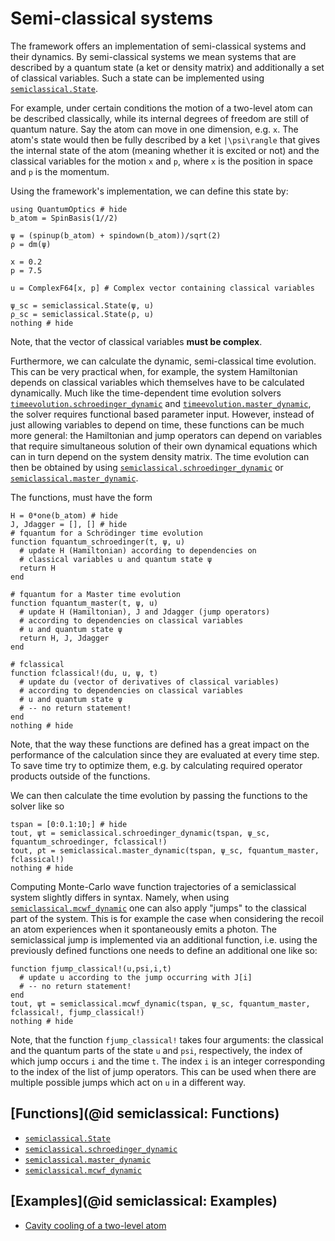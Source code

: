 # Semi-classical systems

The framework offers an implementation of semi-classical systems and their dynamics. By semi-classical systems we mean systems that are described by a quantum state (a ket or density matrix) and additionally a set of classical variables. Such a state can be implemented using [`semiclassical.State`](@ref).

For example, under certain conditions the motion of a two-level atom can be described classically, while its internal degrees of freedom are still of quantum nature. Say the atom can move in one dimension, e.g. ``x``. The atom's state would then be fully described by a ket ``|\psi\rangle`` that gives the internal state of the atom (meaning whether it is excited or not) and the classical variables for the motion ``x`` and ``p``, where ``x`` is the position in space and ``p`` is the momentum.

Using the framework's implementation, we can define this state by:

```@example semiclassical1
using QuantumOptics # hide
b_atom = SpinBasis(1//2)

ψ = (spinup(b_atom) + spindown(b_atom))/sqrt(2)
ρ = dm(ψ)

x = 0.2
p = 7.5

u = ComplexF64[x, p] # Complex vector containing classical variables

ψ_sc = semiclassical.State(ψ, u)
ρ_sc = semiclassical.State(ρ, u)
nothing # hide
```
Note, that the vector of classical variables **must be complex**.

Furthermore, we can calculate the dynamic, semi-classical time evolution. This can be very practical when, for example, the system Hamiltonian depends on classical variables which themselves have to be calculated dynamically. Much like the time-dependent time evolution solvers [`timeevolution.schroedinger_dynamic`](@ref) and [`timeevolution.master_dynamic`](@ref), the solver requires functional based parameter input. However, instead of just allowing variables to depend on time, these functions can be much more general: the Hamiltonian and jump operators can depend on variables that require simultaneous solution of their own dynamical equations which can in turn depend on the system density matrix. The time evolution can then be obtained by using [`semiclassical.schroedinger_dynamic`](@ref) or [`semiclassical.master_dynamic`](@ref).

The functions, must have the form

```@example semiclassical1
H = 0*one(b_atom) # hide
J, Jdagger = [], [] # hide
# fquantum for a Schrödinger time evolution
function fquantum_schroedinger(t, ψ, u)
  # update H (Hamiltonian) according to dependencies on
  # classical variables u and quantum state ψ
  return H
end

# fquantum for a Master time evolution
function fquantum_master(t, ψ, u)
  # update H (Hamiltonian), J and Jdagger (jump operators)
  # according to dependencies on classical variables
  # u and quantum state ψ
  return H, J, Jdagger
end

# fclassical
function fclassical!(du, u, ψ, t)
  # update du (vector of derivatives of classical variables)
  # according to dependencies on classical variables
  # u and quantum state ψ
  # -- no return statement!
end
nothing # hide
```

Note, that the way these functions are defined has a great impact on the performance of the calculation since they are evaluated at every time step. To save time try to optimize them, e.g. by calculating required operator products outside of the functions.

We can then calculate the time evolution by passing the functions to the solver like so

```@example semiclassical1
tspan = [0:0.1:10;] # hide
tout, ψt = semiclassical.schroedinger_dynamic(tspan, ψ_sc, fquantum_schroedinger, fclassical!)
tout, ρt = semiclassical.master_dynamic(tspan, ψ_sc, fquantum_master, fclassical!)
nothing # hide
```

Computing Monte-Carlo wave function trajectories of a semiclassical system slightly differs in syntax. Namely, when using [`semiclassical.mcwf_dynamic`](@ref) one can also apply "jumps" to the classical part of the system. This is for example the case when considering the recoil an atom experiences when it spontaneously emits a photon. The semiclassical jump is implemented via an additional function, i.e. using the previously defined functions one needs to define an additional one like so:

```@example semiclassical1
function fjump_classical!(u,psi,i,t)
  # update u according to the jump occurring with J[i]
  # -- no return statement!
end
tout, ψt = semiclassical.mcwf_dynamic(tspan, ψ_sc, fquantum_master, fclassical!, fjump_classical!)
nothing # hide
```

Note, that the function `fjump_classical!` takes four arguments: the classical and the quantum parts of the state `u` and `psi`, respectively, the index of which jump occurs `i` and the time `t`. The index `i` is an integer corresponding to the index of the list of jump operators. This can be used when there are multiple possible jumps which act on `u` in a different way.

## [Functions](@id semiclassical: Functions)


* [`semiclassical.State`](@ref)
* [`semiclassical.schroedinger_dynamic`](@ref)
* [`semiclassical.master_dynamic`](@ref)
* [`semiclassical.mcwf_dynamic`](@ref)

## [Examples](@id semiclassical: Examples)

* [Cavity cooling of a two-level atom](@ref)
